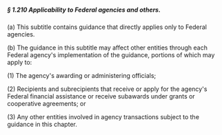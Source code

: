 ##### § 1.210 Applicability to Federal agencies and others. #####

(a) This subtitle contains guidance that directly applies only to Federal agencies.

(b) The guidance in this subtitle may affect other entities through each Federal agency's implementation of the guidance, portions of which may apply to:

(1) The agency's awarding or administering officials;

(2) Recipients and subrecipients that receive or apply for the agency's Federal financial assistance or receive subawards under grants or cooperative agreements; or

(3) Any other entities involved in agency transactions subject to the guidance in this chapter.